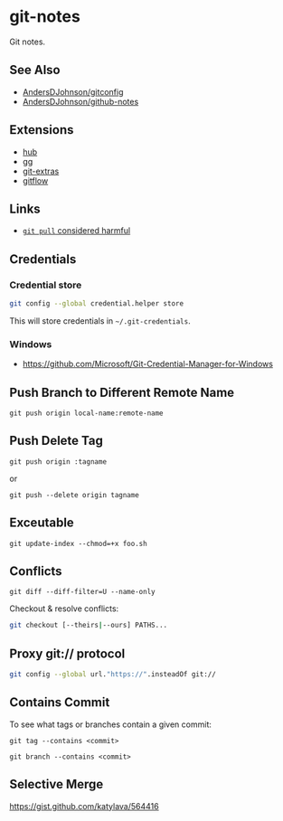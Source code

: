 # git-notes
Git notes.

## See Also

* [AndersDJohnson/gitconfig](https://github.com/AndersDJohnson/gitconfig)
* [AndersDJohnson/github-notes](https://github.com/AndersDJohnson/github-notes)

## Extensions
* [hub](https://github.com/github/hub)
* [gg](https://github.com/qw3rtman/gg)
* [git-extras](https://github.com/tj/git-extras)
* [gitflow](https://github.com/nvie/gitflow)

## Links
* [`git pull` considered harmful](http://stackoverflow.com/questions/15316601/in-what-cases-could-git-pull-be-harmful)

## Credentials

### Credential store

```sh
git config --global credential.helper store
```

This will store credentials in `~/.git-credentials`.

### Windows
* https://github.com/Microsoft/Git-Credential-Manager-for-Windows

## Push Branch to Different Remote Name

```
git push origin local-name:remote-name
```

## Push Delete Tag

```
git push origin :tagname
```

or

```
git push --delete origin tagname
```

## Exceutable

```
git update-index --chmod=+x foo.sh
```

## Conflicts

```
git diff --diff-filter=U --name-only
```

Checkout & resolve conflicts:

```sh
git checkout [--theirs|--ours] PATHS...
```

## Proxy git:// protocol

```sh
git config --global url."https://".insteadOf git://
```

## Contains Commit

To see what tags or branches contain a given commit:

```
git tag --contains <commit>
```

```
git branch --contains <commit>
```

## Selective Merge

https://gist.github.com/katylava/564416
